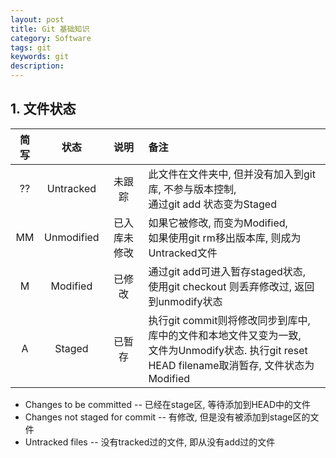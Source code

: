 ```yaml
---
layout: post
title: Git 基础知识
category: Software
tags: git
keywords: git
description:
---
```


## 1. 文件状态

|简写|状态|说明|备注|
|:---:|:---:|:---:|:---|
|??|Untracked|未跟踪|此文件在文件夹中, 但并没有加入到git库, 不参与版本控制,<br>通过git add 状态变为Staged|
|MM|Unmodified|已入库未修改|如果它被修改, 而变为Modified,<br>如果使用git rm移出版本库, 则成为Untracked文件|
|M|Modified|已修改|通过git add可进入暂存staged状态,<br>使用git checkout 则丢弃修改过, 返回到unmodify状态
|A|Staged|已暂存|执行git commit则将修改同步到库中, 库中的文件和本地文件又变为一致, <br>文件为Unmodify状态. 执行git reset HEAD filename取消暂存, 文件状态为Modified

- Changes to be committed -- 已经在stage区, 等待添加到HEAD中的文件
- Changes not staged for commit -- 有修改, 但是没有被添加到stage区的文件
- Untracked files -- 没有tracked过的文件, 即从没有add过的文件
